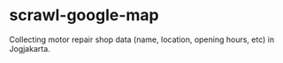 # scrawl-google-map
Collecting motor repair shop data (name, location, opening hours, etc) in Jogjakarta.
